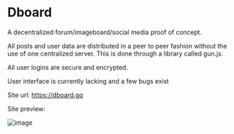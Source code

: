 # Dboard

A decentralized forum/imageboard/social media proof of concept. 

All posts and user data are distributed in a peer to peer fashion without the use of one centralized server.  This is done through a library called gun.js. 

All user logins are secure and encrypted. 
 
User interface is currently lacking and a few bugs exist 

Site url: https://dboard.gq 

Site preview: 

![image](https://user-images.githubusercontent.com/46300206/171273998-6c49e449-3a6f-4f94-811e-e48a38a725c2.png)

